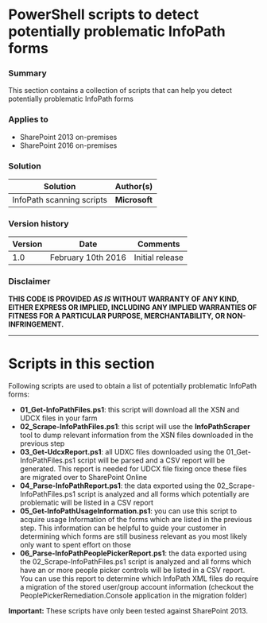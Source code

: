 # PowerShell scripts to detect potentially problematic InfoPath forms #

### Summary ###
This section contains a collection of scripts that can help you detect potentially problematic InfoPath forms

### Applies to ###
-  SharePoint 2013 on-premises
-  SharePoint 2016 on-premises

### Solution ###
Solution | Author(s)
---------|----------
InfoPath scanning scripts | **Microsoft**

### Version history ###
Version  | Date | Comments
---------| -----| --------
1.0  | February 10th 2016 | Initial release

### Disclaimer ###
**THIS CODE IS PROVIDED *AS IS* WITHOUT WARRANTY OF ANY KIND, EITHER EXPRESS OR IMPLIED, INCLUDING ANY IMPLIED WARRANTIES OF FITNESS FOR A PARTICULAR PURPOSE, MERCHANTABILITY, OR NON-INFRINGEMENT.**


----------

# Scripts in this section
Following scripts are used to obtain a list of potentially problematic InfoPath forms:
- **01_Get-InfoPathFiles.ps1**: this script will download all the XSN and UDCX files in your farm
- **02_Scrape-InfoPathFiles.ps1**: this script will use the **InfoPathScraper** tool to dump relevant information from the XSN files downloaded in the previous step
- **03_Get-UdcxReport.ps1**: all UDXC files downloaded using the 01_Get-InfoPathFiles.ps1 script will be parsed and a CSV report will be generated. This report is needed for UDCX file fixing once these files are migrated over to SharePoint Online
- **04_Parse-InfoPathReport.ps1**: the data exported using the 02_Scrape-InfoPathFiles.ps1 script is analyzed and all forms which potentially are problematic will be listed in a CSV report
- **05_Get-InfoPathUsageInformation.ps1**: you can use this script to acquire usage Information of the forms which are listed in the previous step. This information can be helpful to guide your customer in determining which forms are still business relevant as you most likely only want to spent effort on those
- **06_Parse-InfoPathPeoplePickerReport.ps1**: the data exported using the 02_Scrape-InfoPathFiles.ps1 script is analyzed and all forms which have an or more people picker controls will be listed in a CSV report. You can use this report to determine which InfoPath XML files do require a migration of the stored user/group account information (checkout the PeoplePickerRemediation.Console application in the migration folder)


**Important:**
These scripts have only been tested against SharePoint 2013. 
